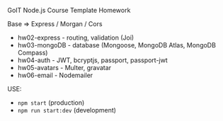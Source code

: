 GoIT Node.js Course Template Homework

Base => Express / Morgan / Cors

- hw02-express - routing, validation (Joi)
- hw03-mongoDB - database (Mongoose, MongoDB Atlas, MongoDB Compass)
- hw04-auth - JWT, bcryptjs, passport, passport-jwt
- hw05-avatars - Multer, gravatar
- hw06-email - Nodemailer

USE:
- `npm start` (production)
- `npm run start:dev` (development)

